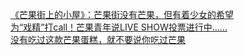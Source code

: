   
[《芒果街上的小屋》：芒果街没有芒果，但有着少女的希望](http://www.dianyue.me/archives/812/3sj0pf5jv6qgsgyb/)  
[为“戏精”打call！芒果青年说LIVE SHOW投票进行中……](http://www.dianyue.me/archives/485/oaqu706q9ih7nmt1/)  
[没有吃过这款芒果蛋糕，就不要说你吃过芒果](http://www.dianyue.me/archives/788/oh075xb3nwu1vpc4/)